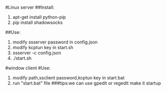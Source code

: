 #Linux server
##Install:
1. apt-get install python-pip
2. pip install shadowsocks

##Use:
1. modify ssserver password in config.json
2. modify kcptun key in start.sh
3. ssserver -c config.json
4. ./start.sh

#window client
#Use:
1. modify path,ssclient password,kcptun key in start.bat
2. run "start.bat" file
###tips:we can use gpedit or regedit make it startup
